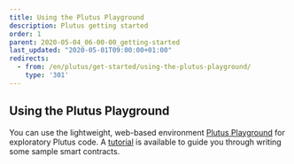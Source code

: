 ```yaml
---
title: Using the Plutus Playground
description: Plutus getting started
order: 1
parent: 2020-05-04_06-00-00_getting-started
last_updated: "2020-05-01T09:00:00+01:00"
redirects:
  - from: /en/plutus/get-started/using-the-plutus-playground/
    type: '301'
---
```

## Using the Plutus Playground

You can use the lightweight, web-based environment [Plutus Playground](https://prod.playground.plutus.iohkdev.io/) for exploratory Plutus code. A [tutorial](https://prod.playground.plutus.iohkdev.io/tutorial/) is available to guide you through writing some sample smart contracts.

